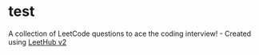 # test
A collection of LeetCode questions to ace the coding interview! - Created using [LeetHub v2](https://github.com/arunbhardwaj/LeetHub-2.0)
